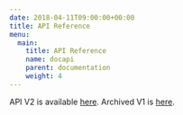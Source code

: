 ```yaml
---
date: 2018-04-11T09:00:00+00:00
title: API Reference
menu:
  main:
    title: API Reference
    name: docapi
    parent: documentation
    weight: 4
---
```


API V2 is available [here](v2).
Archived V1 is [here](v1).
